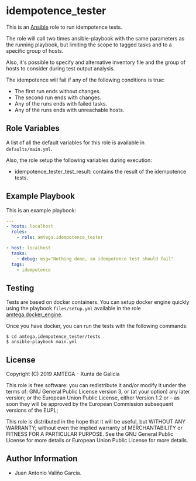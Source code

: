 # idempotence_tester

This is an [Ansible](http://www.ansible.com) role to run idempotence tests.

The role will call two times ansible-playbook with the same parameters as the running playbook, but limiting the scope to tagged tasks and to a specific group of hosts.

Also, it's possible to specify and alternative inventory file and the group of hosts to consider during test output analysis.

The idempotence will fail if any of the following conditions is true:

- The first run ends without changes.
- The second run ends with changes.
- Any of the runs ends with failed tasks.
- Any of the runs ends with unreachable hosts.

## Role Variables

A list of all the default variables for this role is available in `defaults/main.yml`.

Also, the role setup the following variables during execution:

- idempotence_tester_test_result: contains the result of the idempotence tests.

## Example Playbook

This is an example playbook:

```yaml
---
- hosts: localhost
  roles:
    - role: amtega.idempotence_tester

- host: localhost
  tasks:
    - debug: msg="Nothing done, so idempotence test should fail"
  tags:
    - idempotence
```

## Testing

Tests are based on docker containers. You can setup docker engine quickly using the playbook `files/setup.yml` available in the role [amtega.docker_engine](https://galaxy.ansible.com/amtega/docker_engine).

Once you have docker, you can run the tests with the following commands:

```shell
$ cd amtega.idempotence_tester/tests
$ ansible-playbook main.yml
```

## License

Copyright (C) 2019 AMTEGA - Xunta de Galicia

This role is free software: you can redistribute it and/or modify
it under the terms of:
GNU General Public License version 3, or (at your option) any later version;
or the European Union Public License, either Version 1.2 or – as soon
they will be approved by the European Commission ­subsequent versions of
the EUPL;

This role is distributed in the hope that it will be useful,
but WITHOUT ANY WARRANTY; without even the implied warranty of
MERCHANTABILITY or FITNESS FOR A PARTICULAR PURPOSE.  See the
GNU General Public License for more details or European Union Public License for more details.

## Author Information

- Juan Antonio Valiño García.
